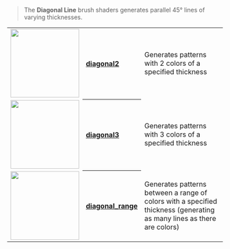 > The **Diagonal Line** brush shaders generates parallel 45° lines of varying thicknesses.

<!-- LIST diagonal_lines 160 -->
<table>
	<tr>
		<td valign="center" align="left"><a href="diagonal2"><img width="160" src="https://s3.amazonaws.com/misc.lachlanmcdonald.com/magicavoxel-shaders/icons1/diagonal2.png?cache=1594379674" alt=""></a></td>
		<th valign="center" align="left"><a href="diagonal2">diagonal2</a></th>
		<td valign="center">Generates patterns with 2 colors of a specified thickness</td>
	</tr>
	<tr>
		<td valign="center" align="left"><a href="diagonal3"><img width="160" src="https://s3.amazonaws.com/misc.lachlanmcdonald.com/magicavoxel-shaders/icons1/diagonal3.png?cache=1594379674" alt=""></a></td>
		<th valign="center" align="left"><a href="diagonal3">diagonal3</a></th>
		<td valign="center">Generates patterns with 3 colors of a specified thickness</td>
	</tr>
	<tr>
		<td valign="center" align="left"><a href="diagonal_range"><img width="160" src="https://s3.amazonaws.com/misc.lachlanmcdonald.com/magicavoxel-shaders/icons1/diagonal_range.png?cache=1594379674" alt=""></a></td>
		<th valign="center" align="left"><a href="diagonal_range">diagonal_range</a></th>
		<td valign="center">Generates patterns between a range of colors with a specified thickness (generating as many lines as there are colors)</td>
	</tr>
</table>
<!-- END -->

